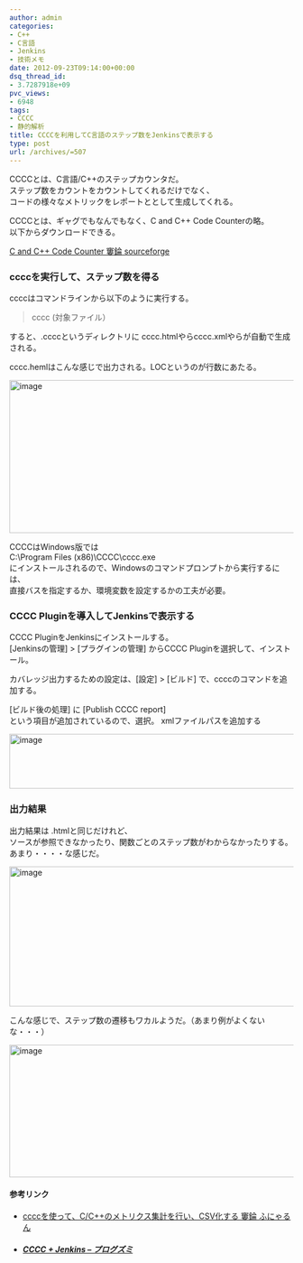 ```yaml
---
author: admin
categories:
- C++
- C言語
- Jenkins
- 技術メモ
date: 2012-09-23T09:14:00+00:00
dsq_thread_id:
- 3.7287918e+09
pvc_views:
- 6948
tags:
- CCCC
- 静的解析
title: CCCCを利用してC言語のステップ数をJenkinsで表示する
type: post
url: /archives/=507
---
```


CCCCとは、C言語/C++のステップカウンタだ。   
ステップ数をカウントをカウントしてくれるだけでなく、   
コードの様々なメトリックをレポートととして生成してくれる。

CCCCとは、ギャグでもなんでもなく、C and C++ Code Counterの略。   
以下からダウンロードできる。

[C and C++ Code Counter 窶錀 sourceforge][1]

### ccccを実行して、ステップ数を得る

ccccはコマンドラインから以下のように実行する。

> cccc (対象ファイル）

すると、.ccccというディレクトリに cccc.htmlやらcccc.xmlやらが自動で生成される。

cccc.hemlはこんな感じで出力される。LOCというのが行数にあたる。

[<img style="background-image: none; border-right-width: 0px; padding-left: 0px; padding-right: 0px; display: inline; border-top-width: 0px; border-bottom-width: 0px; border-left-width: 0px; padding-top: 0px" title="image" border="0" alt="image" src="https://hmi-me.ciao.jp/wordpress/wp-content/uploads/image_thumb22.png" width="561" height="271" />][2]

CCCCはWindows版では   
C:\Program Files (x86)\CCCC\cccc.exe   
にインストールされるので、Windowsのコマンドプロンプトから実行するには、   
直接バスを指定するか、環境変数を設定するかの工夫が必要。

### CCCC Pluginを導入してJenkinsで表示する

CCCC PluginをJenkinsにインストールする。   
[Jenkinsの管理] > [プラグインの管理] からCCCC Pluginを選択して、インストール。

カバレッジ出力するための設定は、[設定] > [ビルド] で、ccccのコマンドを追加する。

[ビルド後の処理] に [Publish CCCC report]   
という項目が追加されているので、選択。 xmlファイルパスを追加する

[<img style="background-image: none; border-bottom: 0px; border-left: 0px; padding-left: 0px; padding-right: 0px; display: inline; border-top: 0px; border-right: 0px; padding-top: 0px" title="image" border="0" alt="image" src="https://hmi-me.ciao.jp/wordpress/wp-content/uploads/image_thumb23.png" width="594" height="97" />][3]

### 出力結果

出力結果は .htmlと同じだけれど、   
ソースが参照できなかったり、関数ごとのステップ数がわからなかったりする。   
あまり・・・・な感じだ。

[<img style="background-image: none; border-right-width: 0px; padding-left: 0px; padding-right: 0px; display: inline; border-top-width: 0px; border-bottom-width: 0px; border-left-width: 0px; padding-top: 0px" title="image" border="0" alt="image" src="https://hmi-me.ciao.jp/wordpress/wp-content/uploads/image_thumb24.png" width="537" height="248" />][4]

こんな感じで、ステップ数の遷移もワカルようだ。（あまり例がよくないな・・・）

[<img style="background-image: none; border-right-width: 0px; padding-left: 0px; padding-right: 0px; display: inline; border-top-width: 0px; border-bottom-width: 0px; border-left-width: 0px; padding-top: 0px" title="image" border="0" alt="image" src="https://hmi-me.ciao.jp/wordpress/wp-content/uploads/image_thumb25.png" width="527" height="235" />][5]

#### 参考リンク

  * [ccccを使って、C/C++のメトリクス集計を行い、CSV化する 窶錀 ふにゃるん][6]
  * ##### [CCCC + Jenkins &#8211; プログズミ][7]

 [1]: https://sourceforge.jp/projects/sfnet_cccc/releases/
 [2]: https://hmi-me.ciao.jp/wordpress/wp-content/uploads/image22.png
 [3]: https://hmi-me.ciao.jp/wordpress/wp-content/uploads/image23.png
 [4]: https://hmi-me.ciao.jp/wordpress/wp-content/uploads/image24.png
 [5]: https://hmi-me.ciao.jp/wordpress/wp-content/uploads/image25.png
 [6]: https://d.hatena.ne.jp/Wacky/20070814/1187096320
 [7]: https://srz-zumix.blogspot.jp/2012/06/cccc-jenkins.html
